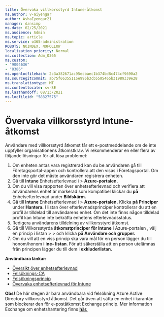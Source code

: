 ```yaml
---
title: Övervaka villkorsstyrd Intune-åtkomst
ms.author: v-aiyengar
author: AshaIyengar21
manager: dansimp
ms.date: 02/25/2021
ms.audience: Admin
ms.topic: article
ms.service: o365-administration
ROBOTS: NOINDEX, NOFOLLOW
localization_priority: Normal
ms.collection: Adm_O365
ms.custom:
- "9004636"
- "8386"
ms.openlocfilehash: 2c3a382671ac95ecbaec1b374bd8c474cf9690a2
ms.sourcegitcommit: ab75f66355116e995b3cb5505465b31989339e28
ms.translationtype: MT
ms.contentlocale: sv-SE
ms.lasthandoff: 08/13/2021
ms.locfileid: "58327575"
---
```

# <a name="monitor-intune-conditional-access"></a>Övervaka villkorsstyrd Intune-åtkomst

Användare med villkorsstyrd åtkomst får ett e-postmeddelande om de inte uppfyller organisationens åtkomstkrav. Vi rekommenderar en eller flera av följande lösningar för att lösa problemet:

1. Om enheten antas vara registrerad kan du be användaren gå till Företagsportal-appen och kontrollera att den visas i Företagsportal. Om den inte gör det måste användaren registrera enheten.
1. Gå till **Intune** Enhetsefterlevnad i  >  **Azure-portalen.** 
1. Om du vill visa rapporten över enhetsefterlevnad och verifiera att användarens enhet är markerad som kompatibel klickar du **på** Enhetsefterlevnad under **Bildskärm.**
1. Gå till **Intune** Enhetsefterlevnad i  >  **Azure-portalen.** Klicka **på Principer** under **Hantera.** I listan över efterlevnadsprinciper kontrollerar du att en profil är tilldelad till användarens enhet. Om det inte finns någon tilldelad profil kan Intune inte bekräfta enhetens efterlevnadsstatus.
1. Redigera användarens tilldelning av villkorsstyrd åtkomst.
1. Gå till Villkorsstyrda **åtkomstprinciper för Intune** i Azure-portalen , välj en princip i listan  >    >  och klicka **på Användare och grupper.**
1. Om du vill att en viss princip ska vara mål för en person lägger du till honom/honom i **ine- listan**. För att säkerställa att en person utelämnas från principen lägger du till dem i **exkluderlistan.**

**Användbara länkar:**

- [Översikt över enhetsefterlevnad](https://docs.microsoft.com/intune/device-compliance-get-started)
- [Felsöknings-CA](https://docs.microsoft.com/intune/troubleshoot-conditional-access)
- [Felsökningsprincip](https://docs.microsoft.com/intune/troubleshoot-policies-in-microsoft-intune)
- [Övervaka enhetsefterlevnad för Intune](https://docs.microsoft.com/intune/compliance-policy-monitor)

**Obs!** De här stegen är bara användbara vid felsökning Azure Active Directory villkorsstyrd åtkomst. Det går även att sätta en enhet i karantän som blockerar den för e-poståtkomst Exchange princip. Mer information Exchange om enhetshantering finns [**här.**](https://docs.microsoft.com/previous-versions/office/exchange-server-2010/ff959225(v=exchg.141))

